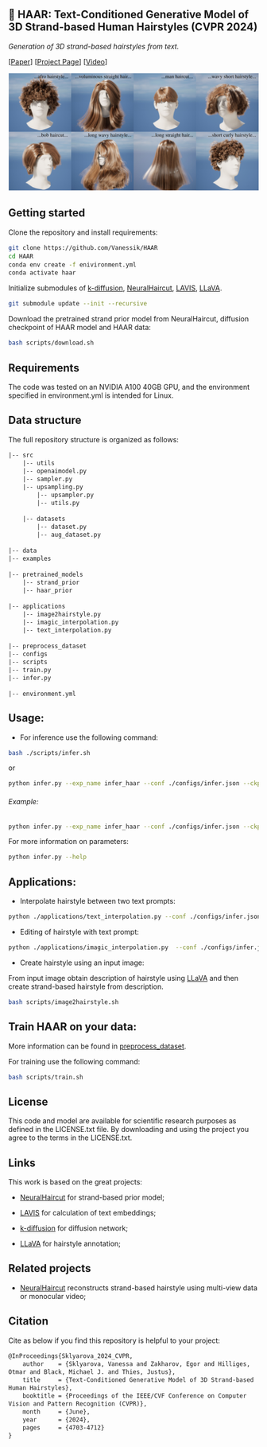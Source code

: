 ## :woman: HAAR: Text-Conditioned Generative Model of 3D Strand-based Human Hairstyles (CVPR 2024)

*Generation of 3D strand-based hairstyles from text.*


[[Paper](https://arxiv.org/abs/2312.11666)] [[Project Page](https://haar.is.tue.mpg.de/)] [[Video](https://www.youtube.com/watch?v=mR96dqO2j88)]

<p align="left"> 
<img src="./docs/teaser.png" width="600">
</p>



## Getting started


Clone the repository and install requirements: 

```bash
git clone https://github.com/Vanessik/HAAR
cd HAAR
conda env create -f enivironment.yml
conda activate haar
```


Initialize submodules of [k-diffusion](https://github.com/crowsonkb/k-diffusion),  [NeuralHaircut](https://github.com/SamsungLabs/NeuralHaircut), [LAVIS](https://github.com/salesforce/LAVIS), [LLaVA](https://github.com/haotian-liu/LLaVA).

```bash
git submodule update --init --recursive
```

Download the pretrained strand prior model from NeuralHaircut, diffusion checkpoint of HAAR model and HAAR data:

```bash
bash scripts/download.sh
```

## Requirements

The code was tested on an NVIDIA A100 40GB GPU, and the environment specified in environment.yml is intended for Linux. 


## Data structure

The full repository structure is organized as follows:


```
|-- src
    |-- utils
    |-- openaimodel.py
    |-- sampler.py
    |-- upsampling.py
        |-- upsampler.py
        |-- utils.py
    
    |-- datasets
        |-- dataset.py
        |-- aug_dataset.py
    
|-- data 
|-- examples

|-- pretrained_models
    |-- strand_prior
    |-- haar_prior

|-- applications
    |-- image2hairstyle.py
    |-- imagic_interpolation.py
    |-- text_interpolation.py
    
|-- preprocess_dataset
|-- configs
|-- scripts
|-- train.py
|-- infer.py

|-- environment.yml
```



## Usage:

- For inference use the following command:

```bash
bash ./scripts/infer.sh
```
or

```bash
python infer.py --exp_name infer_haar --conf ./configs/infer.json --ckpt_path ./pretrained_models/haar_prior/haar_diffusion.pth --cfg_scale {CFG_SCALE} --save_latent_textures --save_guiding_strands --save_upsampled_hairstyle --upsample_resolution 64 --n_samples {NUM_VARIATIONS} --hairstyle_description {HAISRTYLE_DESCRIPTION}
```

###### Example:

```bash
python infer.py --exp_name infer_haar --conf ./configs/infer.json --ckpt_path ./pretrained_models/haar_prior/haar_diffusion.pth --cfg_scale 1.5 --save_latent_textures --save_guiding_strands --save_upsampled_hairstyle --upsample_resolution 64 --n_samples 10 --hairstyle_description "a woman with short straight hairstyle"
```

For more information on parameters:

```bash
python infer.py --help
```



## Applications:

- Interpolate hairstyle between two text prompts:

```bash
python ./applications/text_interpolation.py --conf ./configs/infer.json  --hairstyle_1 'straight woman hairstyle' --hairstyle_2 'long wavy haircut' --save_guiding_strands --save_upsampled_hairstyle --save_latent_textures --upsample_resolution 128 --cfg_scale 1.5 --seed 32 --n_interpolation_states 5
```

- Editing of hairstyle with text prompt:

```bash
python ./applications/imagic_interpolation.py  --conf ./configs/infer.json --hairstyle_edit_prompt 'short hairstyle' --target_hairstyle_texture 'exp_texture.pt' --save_guiding_strands --save_upsampled_hairstyle --save_latent_textures --upsample_resolution 128 --cfg_scale 1.5 --seed 32 --n_interpolation_states 5
```

- Create hairstyle using an input image:

From input image obtain description of hairstyle using [LLaVA](https://github.com/haotian-liu/LLaVA) and then create strand-based hairstyle from description.

```bash
bash scripts/image2hairstyle.sh
```

## Train HAAR on your data:

More information can be found in [preprocess_dataset](./preprocess_dataset).


For training use the following command:

```bash
bash scripts/train.sh
```


## License

This code and model are available for scientific research purposes as defined in the LICENSE.txt file. 
By downloading and using the project you agree to the terms in the LICENSE.txt.



## Links

This work is based on the great projects:

- [NeuralHaircut](https://github.com/SamsungLabs/NeuralHaircut) for strand-based prior model;

- [LAVIS](https://github.com/salesforce/LAVIS) for calculation of text embeddings;

- [k-diffusion](https://github.com/crowsonkb/k-diffusion) for diffusion network;

- [LLaVA](https://github.com/haotian-liu/LLaVA) for hairstyle annotation;



## Related projects

- [NeuralHaircut](https://github.com/SamsungLabs/NeuralHaircut) reconstructs strand-based hairstyle using multi-view data or monocular video;




## Citation


Cite as below if you find this repository is helpful to your project:

```
@InProceedings{Sklyarova_2024_CVPR,
    author    = {Sklyarova, Vanessa and Zakharov, Egor and Hilliges, Otmar and Black, Michael J. and Thies, Justus},
    title     = {Text-Conditioned Generative Model of 3D Strand-based Human Hairstyles},
    booktitle = {Proceedings of the IEEE/CVF Conference on Computer Vision and Pattern Recognition (CVPR)},
    month     = {June},
    year      = {2024},
    pages     = {4703-4712}
}
```

